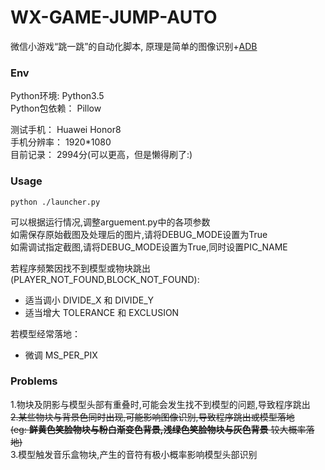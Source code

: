 # WX-GAME-JUMP-AUTO

微信小游戏“跳一跳”的自动化脚本, 原理是简单的图像识别+[ADB](https://www.xda-developers.com/install-adb-windows-macos-linux/)

### Env
Python环境:    Python3.5<br>
Python包依赖： Pillow<br>

测试手机： Huawei Honor8 <br>
手机分辨率：   1920*1080 <br>
目前记录： 2994分(可以更高，但是懒得刷了:)

### Usage
``` python ./launcher.py ```<br>

可以根据运行情况,调整arguement.py中的各项参数<br>
如需保存原始截图及处理后的图片,请将DEBUG_MODE设置为True<br>
如需调试指定截图,请将DEBUG_MODE设置为True,同时设置PIC_NAME

若程序频繁因找不到模型或物块跳出(PLAYER_NOT_FOUND,BLOCK_NOT_FOUND):
* 适当调小 DIVIDE_X 和 DIVIDE_Y
* 适当增大 TOLERANCE 和 EXCLUSION

若模型经常落地：
* 微调 MS_PER_PIX

### Problems
1.物块及阴影与模型头部有重叠时,可能会发生找不到模型的问题,导致程序跳出<br>
~~2.某些物块与背景色同时出现,可能影响图像识别,导致程序跳出或模型落地~~<br>
  ~~(eg: **鲜黄色笑脸物块与粉白渐变色背景,浅绿色笑脸物块与灰色背景** 较大概率落地)~~<br>
3.模型触发音乐盒物块,产生的音符有极小概率影响模型头部识别<br>
